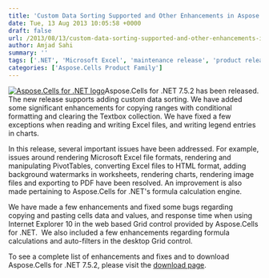 ```yaml
---
title: 'Custom Data Sorting Supported and Other Enhancements in Aspose.Cells for .NET 7.5.2'
date: Tue, 13 Aug 2013 10:05:58 +0000
draft: false
url: /2013/08/13/custom-data-sorting-supported-and-other-enhancements-included-in-aspose.cells-for-.net-7.5.2/
author: Amjad Sahi
summary: ''
tags: ['.NET', 'Microsoft Excel', 'maintenance release', 'product release']
categories: ['Aspose.Cells Product Family']
---
```


[![Aspose.Cells for .NET logo][1]](https://blog.aspose.com/wp-content/uploads/sites/2/2013/08/aspose-Cells-for-net_100.png)Aspose.Cells for .NET 7.5.2 has been released. The new release supports adding custom data sorting. We have added some significant enhancements for copying ranges with conditional formatting and clearing the Textbox collection. We have fixed a few exceptions when reading and writing Excel files, and writing legend entries in charts.

In this release, several important issues have been addressed. For example, issues around rendering Microsoft Excel file formats, rendering and manipulating PivotTables, converting Excel files to HTML format, adding background watermarks in worksheets, rendering charts, rendering image files and exporting to PDF have been resolved. An improvement is also made pertaining to Aspose.Cells for .NET's formula calculation engine.

We have made a few enhancements and fixed some bugs regarding copying and pasting cells data and values, and response time when using Internet Explorer 10 in the web based Grid control provided by Aspose.Cells for .NET.  We also included a few enhancements regarding formula calculations and auto-filters in the desktop Grid control.

To see a complete list of enhancements and fixes and to download Aspose.Cells for .NET 7.5.2, please visit the [download page][2].




[1]: https://blog.aspose.com/wp-content/uploads/sites/2/2013/08/aspose-Cells-for-net_100.png "Aspose.Cells for .NET logo"
[2]: https://downloads.aspose.com/words/net




